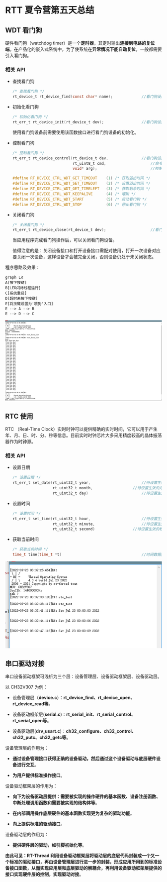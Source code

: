 # RTT 夏令营第五天总结

## WDT 看门狗

硬件看门狗（watchdog timer）是一个**定时器**，其定时输出**连接到电路的复位端**。在产品化的嵌入式系统中，为了使系统在**异常情况下能自动复位**，一般都需要引入看门狗。

### 相关 API

* 查找看门狗

  ```c
  /* 查找看门狗 */
  rt_device_t rt_device_find(const char* name);				//看门狗设备名称
  ```

  

* 初始化看门狗

  ```c
  /* 初始化看门狗 */
  rt_err_t rt_device_init(rt_device_t dev);					//看门狗设备句柄
  ```

  使用看门狗设备前需要使用该函数接口进行看门狗设备的初始化。

* 控制看门狗

  ```c
  /* 控制看门狗 */
  rt_err_t rt_device_control(rt_device_t dev, 				//看门狗设备句柄
                             rt_uint8_t cmd, 					//命令控制字
                             void* arg);						//控制的参数
  ```

  

  ```c
  #define RT_DEVICE_CTRL_WDT_GET_TIMEOUT    (1) /* 获取溢出时间 */
  #define RT_DEVICE_CTRL_WDT_SET_TIMEOUT    (2) /* 设置溢出时间 */
  #define RT_DEVICE_CTRL_WDT_GET_TIMELEFT   (3) /* 获取剩余时间 */
  #define RT_DEVICE_CTRL_WDT_KEEPALIVE      (4) /* 喂狗 */
  #define RT_DEVICE_CTRL_WDT_START          (5) /* 启动看门狗 */
  #define RT_DEVICE_CTRL_WDT_STOP           (6) /* 停止看门狗 */
  ```
  
* 关闭看门狗

  ```c
  /* 关闭看门狗 */
  rt_err_t rt_device_close(rt_device_t dev);					//看门狗设备句柄
  ```

  当应用程序完成看门狗操作后，可以关闭看门狗设备。

  值得注意的是：关闭设备接口和打开设备接口需配对使用，打开一次设备对应要关闭一次设备，这样设备才会被完全关闭，否则设备仍处于未关闭状态。



程序思路及效果：

```mermaid
graph LR
A[按下按键]
B[LED闪烁线程运行]
C[系统重启]
D[超时未按下按键]
E[将按键设置为'喂狗'入口]
E --> A --> B
E --> D --> C
```

![WDT](.\assets\image-20220723141521310.png)

## RTC 使用

RTC （Real-Time Clock）实时时钟可以提供精确的实时时间，它可以用于产生年、月、日、时、分、秒等信息。目前实时时钟芯片大多采用精度较高的晶体振荡器作为时钟源。

### 相关 API

* 设置日期

  ```c
  /* 设置日期 */
  rt_err_t set_date(rt_uint32_t year,						//待设置生效的年份 
                    rt_uint32_t month, 					//待设置生效的月份
                    rt_uint32_t day)						//待设置生效的日
  ```

* 设置时间

  ```c
  /* 设置时间 */
  rt_err_t set_time(rt_uint32_t hour,						//待设置生效的时 
                    rt_uint32_t minute, 					//待设置生效的分
                    rt_uint32_t second)					//待设置生效的秒
  ```

* 获取当前时间

  ```c
  /* 获取当前时间 */
  time_t time(time_t *t)									//时间数据指针
  ```





![rtc](.\assets\image-20220723153256640.png)

## 串口驱动对接

串口设备驱动框架可浅析为三个层：设备管理层、设备驱动框架层、设备驱动层。

以 CH32V307 为例：

* 设备管理层（**device.c**）：**rt_device_find、rt_device_open、rt_device_read等**。

* 设备驱动框架层(**serial.c**)：**rt_serial_init、rt_serial_control、rt_serial_open等**。

* 设备驱动层(**drv_usart.c**)：**ch32_configure、ch32_control、ch32_putc、ch32_getc等**。

  

设备管理层的作用为：

* **通过设备管理接口获得正确的设备驱动，然后通过这个设备驱动与底层硬件设备进行交互**。

* **为用户提供标准操作接口**。

  

设备驱动框架层的作用为：

* **向下为设备驱动层提供：需要被实现的操作硬件的基本函数、设备注册函数、中断处理调用函数和需要被实现的结构体等**。

* **在内部调用操作底层硬件的基本函数实现更为复杂的驱动功能**。

* **向上提供标准的驱动接口**。

  

设备驱动层的作用为：

* **提供硬件层的驱动，如引脚初始化等**。



**由此可见：RT-Thread 利用设备驱动框架层将驱动层的底层代码封装成一个又一个标准的驱动接口，再由设备管理层进行进一步的封装，形成应用所用到的标准设备接口函数，从而实现应用层和底层驱动的解耦合，再利用设备驱动框架层提供的接口实现硬件层的控制，实现驱动对接**。

